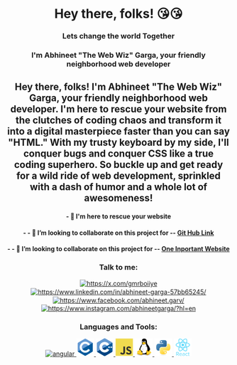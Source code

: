 <h1 align="center">Hey there, folks! 😘😘</h1>
<h3 align="center">Lets change the world Together</h3>
<h3 align="center"> I'm Abhineet "The Web Wiz" Garga, your friendly neighborhood web developer</h3>
<h2 align="center"> Hey there, folks! I'm Abhineet "The Web Wiz" Garga, your friendly neighborhood web developer. I'm here to rescue your website from the clutches of coding chaos and transform it into a digital masterpiece faster than you can say "HTML." With my trusty keyboard by my side, I'll conquer bugs and conquer CSS like a true coding superhero. So buckle up and get ready for a wild ride of web development, sprinkled with a dash of humor and a whole lot of awesomeness!</h2>


<h4 align="center">- 🔭 I'm here to rescue your website </h4>

<h4 align="center">- - 👯 I’m looking to collaborate on this project for -- <a  href="https://github.com/AbhineetGarga"> Git Hub Link</a> </h4>
<h4 align="center">- - 👯 I’m looking to collaborate on this project for -- <a  href="https://gist.github.com/gjerokrsteski/e4a10352448158ba827493eb116cda51"> One Inportant Website</a> </h4>




<h3 align="center">Talk to me:</h3>
<p align="center">
<a href="https://twitter.com/GmrBoiiye"><img align="center" src="https://raw.githubusercontent.com/rahuldkjain/github-profile-readme-generator/master/src/images/icons/Social/twitter.svg" alt="https://x.com/gmrboiiye" height="30" width="40" /></a>
<a href="www.linkedin.com/in/abhineet-garga-57bb65245"><img align="center" src="https://raw.githubusercontent.com/rahuldkjain/github-profile-readme-generator/master/src/images/icons/Social/linked-in-alt.svg" alt="https://www.linkedin.com/in/abhineet-garga-57bb65245/" height="30" width="40" /></a>
<a href="https://www.facebook.com/abhineet.garv"><img align="center" src="https://raw.githubusercontent.com/rahuldkjain/github-profile-readme-generator/master/src/images/icons/Social/facebook.svg" alt="https://www.facebook.com/abhineet.garv/" height="30" width="40" /></a>
<a href="https://www.instagram.com/abhineetgarga/"><img align="center" src="https://raw.githubusercontent.com/rahuldkjain/github-profile-readme-generator/master/src/images/icons/Social/instagram.svg" alt="https://www.instagram.com/abhineetgarga/?hl=en" height="30" width="40" /></a>
</p>

<h3 align="center">Languages and Tools:</h3>
<p align="center"> <a href="https://angular.io" target="_blank" rel="noreferrer"> <img src="https://angular.io/assets/images/logos/angular/angular.svg" alt="angular" width="40" height="40"/> </a> <a href="https://www.cprogramming.com/" target="_blank" rel="noreferrer"> <img src="https://raw.githubusercontent.com/devicons/devicon/master/icons/c/c-original.svg" alt="c" width="40" height="40"/> </a> <a href="https://www.w3schools.com/cpp/" target="_blank" rel="noreferrer"> <img src="https://raw.githubusercontent.com/devicons/devicon/master/icons/cplusplus/cplusplus-original.svg" alt="cplusplus" width="40" height="40"/> </a> <a href="https://developer.mozilla.org/en-US/docs/Web/JavaScript" target="_blank" rel="noreferrer"> <img src="https://raw.githubusercontent.com/devicons/devicon/master/icons/javascript/javascript-original.svg" alt="javascript" width="40" height="40"/> </a> <a href="https://www.linux.org/" target="_blank" rel="noreferrer"> <img src="https://raw.githubusercontent.com/devicons/devicon/master/icons/linux/linux-original.svg" alt="linux" width="40" height="40"/> </a> <a href="https://www.python.org" target="_blank" rel="noreferrer"> <img src="https://raw.githubusercontent.com/devicons/devicon/master/icons/python/python-original.svg" alt="python" width="40" height="40"/> </a> <a href="https://reactjs.org/" target="_blank" rel="noreferrer"> <img src="https://raw.githubusercontent.com/devicons/devicon/master/icons/react/react-original-wordmark.svg" alt="react" width="40" height="40"/> </a> </p>


























